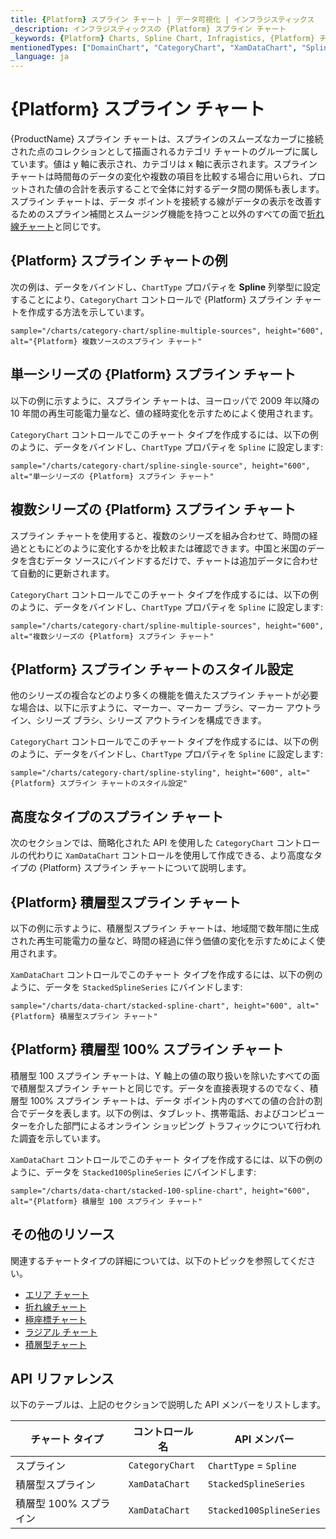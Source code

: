 ```yaml
---
title: {Platform} スプライン チャート | データ可視化 | インフラジスティックス
_description: インフラジスティックスの {Platform} スプライン チャート
_keywords: {Platform} Charts, Spline Chart, Infragistics, {Platform} チャート, スプライン チャート, インフラジスティックス
mentionedTypes: ["DomainChart", "CategoryChart", "XamDataChart", "SplineSeries", "StackedSplineSeries", "Stacked100SplineSeries", 'Series']
_language: ja
---
```

# {Platform} スプライン チャート

{ProductName} スプライン チャートは、スプラインのスムーズなカーブに接続された点のコレクションとして描画されるカテゴリ チャートのグループに属しています。値は y 軸に表示され、カテゴリは x 軸に表示されます。スプライン チャートは時間毎のデータの変化や複数の項目を比較する場合に用いられ、プロットされた値の合計を表示することで全体に対するデータ間の関係も表します。スプライン チャートは、データ ポイントを接続する線がデータの表示を改善するためのスプライン補間とスムージング機能を持つこと以外のすべての面で[折れ線チャート](line-chart.md)と同じです。

## {Platform} スプライン チャートの例

次の例は、データをバインドし、`ChartType` プロパティを **Spline** 列挙型に設定することにより、`CategoryChart` コントロールで {Platform} スプライン チャートを作成する方法を示しています。

`sample="/charts/category-chart/spline-multiple-sources", height="600", alt="{Platform} 複数ソースのスプライン チャート"`



<div class="divider--half"></div>

## 単一シリーズの {Platform} スプライン チャート

以下の例に示すように、スプライン チャートは、ヨーロッパで 2009 年以降の 10 年間の再生可能電力量など、値の経時変化を示すためによく使用されます。

`CategoryChart` コントロールでこのチャート タイプを作成するには、以下の例のように、データをバインドし、`ChartType` プロパティを `Spline` に設定します:

`sample="/charts/category-chart/spline-single-source", height="600", alt="単一シリーズの {Platform} スプライン チャート"`



<div class="divider--half"></div>

## 複数シリーズの {Platform} スプライン チャート

スプライン チャートを使用すると、複数のシリーズを組み合わせて、時間の経過とともにどのように変化するかを比較または確認できます。中国と米国のデータを含むデータ ソースにバインドするだけで、チャートは追加データに合わせて自動的に更新されます。

`CategoryChart` コントロールでこのチャート タイプを作成するには、以下の例のように、データをバインドし、`ChartType` プロパティを `Spline` に設定します:

`sample="/charts/category-chart/spline-multiple-sources", height="600", alt="複数シリーズの {Platform} スプライン チャート"`



<div class="divider--half"></div>

## {Platform} スプライン チャートのスタイル設定

他のシリーズの複合などのより多くの機能を備えたスプライン チャートが必要な場合は、以下に示すように、マーカー、マーカー ブラシ、マーカー アウトライン、シリーズ ブラシ、シリーズ アウトラインを構成できます。

`CategoryChart` コントロールでこのチャート タイプを作成するには、以下の例のように、データをバインドし、`ChartType` プロパティを `Spline` に設定します:

`sample="/charts/category-chart/spline-styling", height="600", alt="{Platform} スプライン チャートのスタイル設定"`



<div class="divider--half"></div>

## 高度なタイプのスプライン チャート

次のセクションでは、簡略化された API を使用した `CategoryChart` コントロールの代わりに `XamDataChart` コントロールを使用して作成できる、より高度なタイプの {Platform} スプライン チャートについて説明します。

## {Platform} 積層型スプライン チャート

以下の例に示すように、積層型スプライン チャートは、地域間で数年間に生成された再生可能電力の量など、時間の経過に伴う価値の変化を示すためによく使用されます。

`XamDataChart` コントロールでこのチャート タイプを作成するには、以下の例のように、データを `StackedSplineSeries` にバインドします:

`sample="/charts/data-chart/stacked-spline-chart", height="600", alt="{Platform} 積層型スプライン チャート"`



<div class="divider--half"></div>

## {Platform} 積層型 100% スプライン チャート

積層型 100 スプライン チャートは、Y 軸上の値の取り扱いを除いたすべての面で積層型スプライン チャートと同じです。データを直接表現するのでなく、積層型 100% スプライン チャートは、データ ポイント内のすべての値の合計の割合でデータを表します。以下の例は、タブレット、携帯電話、およびコンピューターを介した部門によるオンライン ショッピング トラフィックについて行われた調査を示しています。

`XamDataChart` コントロールでこのチャート タイプを作成するには、以下の例のように、データを `Stacked100SplineSeries` にバインドします:

`sample="/charts/data-chart/stacked-100-spline-chart", height="600", alt="{Platform} 積層型 100 スプライン チャート"`



<div class="divider--half"></div>

## その他のリソース

関連するチャートタイプの詳細については、以下のトピックを参照してください。

- [エリア チャート](area-chart.md)
- [折れ線チャート](spline-chart.md)
- [極座標チャート](polar-chart.md)
- [ラジアル チャート](radial-chart.md)
- [積層型チャート](stacked-chart.md)

## API リファレンス

以下のテーブルは、上記のセクションで説明した API メンバーをリストします。

| チャート タイプ          | コントロール名       | API メンバー |
| --------------------|--------------------|-------------------------- |
| スプライン              | `CategoryChart` | `ChartType` = `Spline` |
| 積層型スプライン      | `XamDataChart`     | `StackedSplineSeries` |
| 積層型 100% スプライン | `XamDataChart`     | `Stacked100SplineSeries` |
